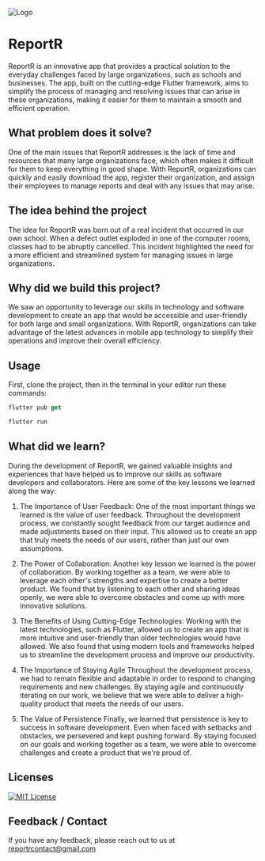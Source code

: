 
![Logo](https://ctrl.vi/i/ntbQeLX0jpg)

# ReportR

ReportR is an innovative app that provides a practical solution to the everyday challenges faced by large organizations, such as schools and businesses. The app, built on the cutting-edge Flutter framework, aims to simplify the process of managing and resolving issues that can arise in these organizations, making it easier for them to maintain a smooth and efficient operation.



## What problem does it solve?

One of the main issues that ReportR addresses is the lack of time and resources that many large organizations face, which often makes it difficult for them to keep everything in good shape. With ReportR, organizations can quickly and easily download the app, register their organization, and assign their employees to manage reports and deal with any issues that may arise.

## The idea behind the project

The idea for ReportR was born out of a real incident that occurred in our own school. When a defect outlet exploded in one of the computer rooms, classes had to be abruptly cancelled. This incident highlighted the need for a more efficient and streamlined system for managing issues in large organizations.


## Why did we build this project?

We saw an opportunity to leverage our skills in technology and software development to create an app that would be accessible and user-friendly for both large and small organizations. With ReportR, organizations can take advantage of the latest advances in mobile app technology to simplify their operations and improve their overall efficiency.


## Usage

First, clone the project, then in the terminal in your editor run these commands:
```dart
flutter pub get

flutter run
```


## What did we learn?

During the development of ReportR, we gained valuable insights and experiences that have helped us to improve our skills as software developers and collaborators. Here are some of the key lessons we learned along the way:

1. The Importance of User Feedback: 
One of the most important things we learned is the value of user feedback. Throughout the development process, we constantly sought feedback from our target audience and made adjustments based on their input. This allowed us to create an app that truly meets the needs of our users, rather than just our own assumptions.

2. The Power of Collaboration:
Another key lesson we learned is the power of collaboration. By working together as a team, we were able to leverage each other's strengths and expertise to create a better product. We found that by listening to each other and sharing ideas openly, we were able to overcome obstacles and come up with more innovative solutions.

3. The Benefits of Using Cutting-Edge Technologies:
Working with the latest technologies, such as Flutter, allowed us to create an app that is more intuitive and user-friendly than older technologies would have allowed. We also found that using modern tools and frameworks helped us to streamline the development process and improve our productivity.

4. The Importance of Staying Agile
Throughout the development process, we had to remain flexible and adaptable in order to respond to changing requirements and new challenges. By staying agile and continuously iterating on our work, we believe that we were able to deliver a high-quality product that meets the needs of our users.

5. The Value of Persistence
Finally, we learned that persistence is key to success in software development. Even when faced with setbacks and obstacles, we persevered and kept pushing forward. By staying focused on our goals and working together as a team, we were able to overcome challenges and create a product that we're proud of.


## Licenses


[![MIT License](https://img.shields.io/badge/License-MIT-green.svg)](https://choosealicense.com/licenses/mit/)



## Feedback / Contact

If you have any feedback, please reach out to us at reportrcontact@gmail.com


